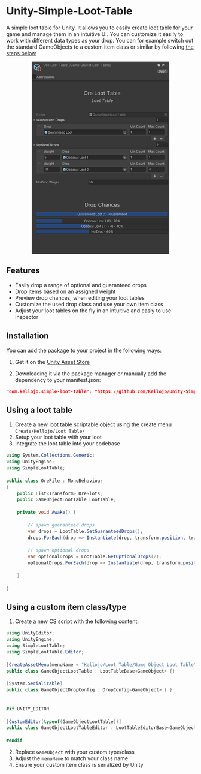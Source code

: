 # Unity-Simple-Loot-Table
A simple loot table for Unity. It allows you to easily create loot table for your game and manage them in an intuitive UI. You can customize it easily to work with different data types as your drop. You can for example switch out the standard GameObjects to a custom item class or similar by following [the steps below](#using-a-custom-item-classtype)


<p align="center">
  <img width="368" height="513" src="/Images/Preview.png">
</p>

## Features
- Easily drop a range of optional and guaranteed drops
- Drop items based on an assigned weight
- Preview drop chances, when editing your loot tables
- Customize the used drop class and use your own item class
- Adjust your loot tables on the fly in an intuitive and easiy to use inspector


## Installation
You can add the package to your project in the following ways:
1. Get it on the [Unity Asset Store](https://assetstore.unity.com/)


2. Downloading it via the package manager or manually add the dependency to your manifest.json:

```json
"com.kellojo.simple-loot-table": "https://github.com/Kellojo/Unity-Simple-Loot-Table.git",
```


## Using a loot table
1. Create a new loot table scriptable object using the create menu `Create/Kellojo/Loot Table/`
2. Setup your loot table with your loot
3. Integrate the loot table into your codebase

```cs
using System.Collections.Generic;
using UnityEngine;
using SimpleLootTable;

public class OrePile : MonoBehaviour
{
    public List<Transform> OreSlots;
    public GameObjectLootTable LootTable;

    private void Awake() {

        // spawn guaranteed drops
        var drops = LootTable.GetGuaranteedDrops();
        drops.ForEach(drop => Instantiate(drop, transform.position, transform.rotation));

        // spawn optional drops
        var optionalDrops = LootTable.GetOptionalDrops(2);
        optionalDrops.ForEach(drop => Instantiate(drop, transform.position, transform.rotation));
        
    }

}

```

## Using a custom item class/type

1. Create a new CS script with the following content:

```cs
using UnityEditor;
using UnityEngine;
using SimpleLootTable;
using SimpleLootTable.Editor;

[CreateAssetMenu(menuName = "Kellojo/Loot Table/Game Object Loot Table")]
public class GameObjectLootTable : LootTableBase<GameObject> {}

[System.Serializable]
public class GameObjectDropConfig : DropConfig<GameObject> { }


#if UNITY_EDITOR

[CustomEditor(typeof(GameObjectLootTable))]
public class GameObjectLootTableEditor : LootTableEditorBase<GameObject> { }

#endif
```

2. Replace `GameObject` with your custom type/class
3. Adjust the `menuName` to match your class name
4. Ensure your custom item class is serialized by Unity
